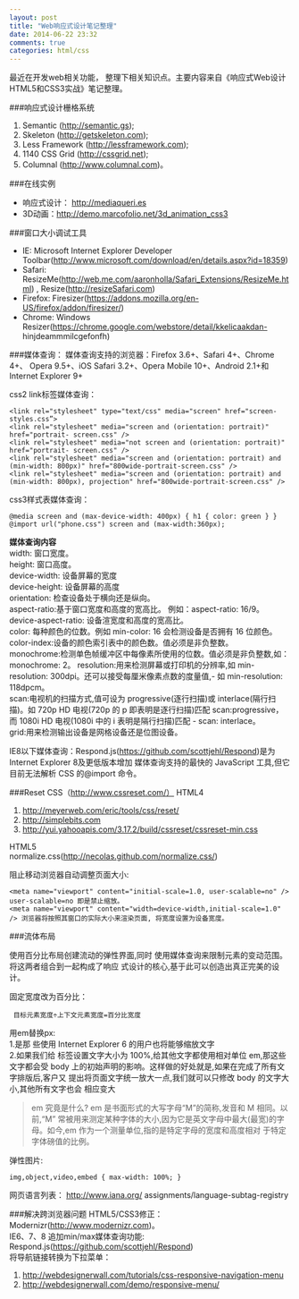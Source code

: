 ```yaml
---
layout: post
title: "Web响应式设计笔记整理"
date: 2014-06-22 23:32
comments: true
categories: html/css
---
```


最近在开发web相关功能， 整理下相关知识点。主要内容来自《响应式Web设计HTML5和CSS3实战》笔记整理。

###响应式设计栅格系统

 1. Semantic (http://semantic.gs);
 2. Skeleton (http://getskeleton.com);
 3. Less Framework (http://lessframework.com);
 4. 1140 CSS Grid (http://cssgrid.net);
 5. Columnal (http://www.columnal.com)。

###在线实例
- 响应式设计： http://mediaqueri.es
- 3D动画：http://demo.marcofolio.net/3d_animation_css3

###窗口大小调试工具
- IE: Microsoft Internet Explorer Developer Toolbar(http://www.microsoft.com/download/en/details.aspx?id=18359)
- Safari: ResizeMe(http://web.me.com/aaronholla/Safari_Extensions/ResizeMe.html) , Resize(http://resizeSafari.com)
- Firefox: Firesizer(https://addons.mozilla.org/en-US/firefox/addon/firesizer/)
- Chrome:  Windows Resizer(https://chrome.google.com/webstore/detail/kkelicaakdan- hinjdeammmilcgefonfh)

###媒体查询：
媒体查询支持的浏览器：Firefox 3.6+、Safari 4+、Chrome 4+、 Opera 9.5+、iOS Safari 3.2+、Opera Mobile 10+、Android 2.1+和 Internet Explorer 9+

css2 link标签媒体查询：

```
<link rel="stylesheet" type="text/css" media="screen" href="screen-styles.css”>
<link rel="stylesheet" media="screen and (orientation: portrait)" href="portrait- screen.css" />
<link rel="stylesheet" media="not screen and (orientation: portrait)" href="portrait- screen.css" />
<link rel="stylesheet" media="screen and (orientation: portrait) and (min-width: 800px)" href="800wide-portrait-screen.css" />
<link rel="stylesheet" media="screen and (orientation: portrait) and (min-width: 800px), projection" href="800wide-portrait-screen.css" />
```

css3样式表媒体查询：

```
@media screen and (max-device-width: 400px) { h1 { color: green } }
@import url("phone.css") screen and (max-width:360px); 
```

**媒体查询内容**  
width: 窗口宽度。  
height: 窗口高度。  
device-width: 设备屏幕的宽度  
device-height: 设备屏幕的高度  
orientation: 检查设备处于横向还是纵向。   
aspect-ratio:基于窗口宽度和高度的宽高比。 例如：aspect-ratio: 16/9。  
device-aspect-ratio: 设备渲宽度和高度的宽高比。   
color: 每种颜色的位数。例如 min-color: 16 会检测设备是否拥有 16 位颜色。  
color-index:设备的颜色索引表中的颜色数。值必须是非负整数。  
monochrome:检测单色帧缓冲区中每像素所使用的位数。值必须是非负整数,如：monochrome: 2。 
resolution:用来检测屏幕或打印机的分辨率,如 min-resolution: 300dpi。还可以接受每厘米像素点数的度量值,- 如 min-resolution: 118dpcm。  
scan:电视机的扫描方式,值可设为 progressive(逐行扫描)或 interlace(隔行扫描)。如 720p HD 电视(720p 的 p 即表明是逐行扫描)匹配 scan:progressive，而 1080i HD 电视(1080i 中的 i 表明是隔行扫描)匹配 - scan: interlace。   
grid:用来检测输出设备是网格设备还是位图设备。   

IE8以下媒体查询：Respond.js(https://github.com/scottjehl/Respond)是为 Internet Explorer 8及更低版本增加 媒体查询支持的最快的 JavaScript 工具,但它目前无法解析 CSS 的@import 命令。


###Reset CSS（http://www.cssreset.com/）
HTML4  
1. http://meyerweb.com/eric/tools/css/reset/  
2. http://simplebits.com  
3. http://yui.yahooapis.com/3.17.2/build/cssreset/cssreset-min.css

HTML5  
normalize.css(http://necolas.github.com/normalize.css/)


阻止移动浏览器自动调整页面大小:

```
<meta name="viewport" content="initial-scale=1.0, user-scalable=no" /> user-scalable=no 即是禁止缩放。
<meta name="viewport" content="width=device-width,initial-scale=1.0" /> 浏览器将按照其窗口的实际大小来渲染页面, 将宽度设置为设备宽度。
```

###流体布局

使用百分比布局创建流动的弹性界面,同时 使用媒体查询来限制元素的变动范围。将这两者组合到一起构成了响应 式设计的核心,基于此可以创造出真正完美的设计。 

固定宽度改为百分比：

     目标元素宽度÷上下文元素宽度=百分比宽度

用em替换px:  
1.是那 些使用 Internet Explorer 6 的用户也将能够缩放文字  
2.如果我们给 <body>标签设置文字大小为 100%,给其他文字都使用相对单位 em,那这些文字都会受 body 上的初始声明的影响。这样做的好处就是,如果在完成了所有文字排版后,客户又 提出将页面文字统一放大一点,我们就可以只修改 body 的文字大小,其他所有文字也会 相应变大

>em 究竟是什么? em 是书面形式的大写字母“M”的简称,发音和 M 相同。以前,“M” 常被用来测定某种字体的大小,因为它是英文字母中最大(最宽)的字 母。如今,em 作为一个测量单位,指的是特定字母的宽度和高度相对 于特定字体磅值的比例。 

弹性图片:

```
img,object,video,embed { max-width: 100%; } 
```
网页语言列表：
http://www.iana.org/ assignments/language-subtag-registry

###解决跨浏览器问题 
HTML5/CSS3修正：Modernizr(http://www.modernizr.com)。  
IE6、7、8 追加min/max媒体查询功能:  Respond.js(https://github.com/scottjehl/Respond)   
将导航链接转换为下拉菜单：  
1. http://webdesignerwall.com/tutorials/css-responsive-navigation-menu  
2. http://webdesignerwall.com/demo/responsive-menu/

